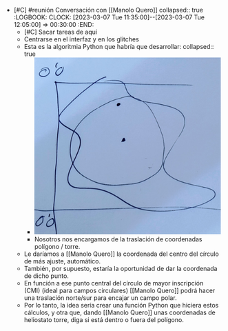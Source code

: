 - [#C] #reunión Conversación con [[Manolo Quero]]
  collapsed:: true
  :LOGBOOK:
  CLOCK: [2023-03-07 Tue 11:35:00]--[2023-03-07 Tue 12:05:00] =>  00:30:00
  :END:
  - [#C] Sacar tareas de aquí
  - Centrarse en el interfaz y en los glitches
  - Esta es la algoritmia Python que habría que desarrollar:
    collapsed:: true
    - ![20230307_115437.jpg](../assets/20230307_115437_1678186837957_0.jpg)
    - Nosotros nos encargamos de la traslación de coordenadas polígono / torre.
  - Le daríamos a [[Manolo Quero]] la coordenada del centro del círculo de más ajuste, automático.
  - También, por supuesto, estaría la oportunidad de dar la coordenada de dicho punto.
  - En función a ese punto central del círculo de mayor inscripción (CMI) (ideal para campos circulares) [[Manolo Quero]] podrá hacer una traslación norte/sur para encajar un campo polar.
  - Por lo tanto, la idea sería crear una función Python que hiciera estos cálculos, y otra que, dando [[Manolo Quero]] unas coordenadas de heliostato torre, diga si está dentro o fuera del polígono.
